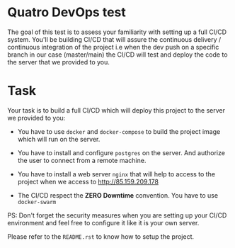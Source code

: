 # Quatro DevOps test

The goal of this test is to assess your familiarity with setting up a full CI/CD system. 
You'll be building CI/CD that will assure the continuous delivery / continuous integration of the project 
i.e when the dev push on a specific branch in our case (master/main)
 the CI/CD will test and deploy the code to the server that we provided to you.

# Task
Your task is to build a full CI/CD which will deploy this project to the server we provided to you:
  
- You have to use `docker` and `docker-compose` to build the project image which will run on the server.

- You have to install and configure `postgres` on the server. And authorize the user to connect from a remote machine.

- You have to install a web server `nginx` that will help to access to the project when we access to http://85.159.209.178

- The CI/CD respect the **ZERO Downtime** convention. You have to use `docker-swarm`

PS: Don't forget the security measures when you are setting up your CI/CD environment 
and feel free to configure it like it is your own server.

Please refer to the `README.rst` to know how to setup the project.
